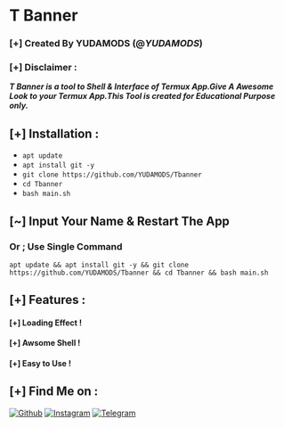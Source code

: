 # T Banner
### [+] Created By YUDAMODS (@***YUDAMODS***)
### [+] Disclaimer :
***T Banner is a tool to Shell & Interface of Termux App.Give A Awesome Look to your Termux App.This Tool is created for Educational Purpose only.***

## [+] Installation :

* ```apt update```
* ```apt install git -y```
* ```git clone https://github.com/YUDAMODS/Tbanner```
* ```cd Tbanner```
* ```bash main.sh```
## [~] Input Your Name & Restart The App
### Or ; Use Single Command
```
apt update && apt install git -y && git clone https://github.com/YUDAMODS/Tbanner && cd Tbanner && bash main.sh
```

## [+] Features :
#### [+] Loading Effect !
#### [+] Awsome Shell !
#### [+] Easy to Use !

## [+] Find Me on :

[![Github](https://img.shields.io/badge/Github-YUDAMODS-green?style=for-the-badge&logo=github)](https://github.com/YUDAMODS)
[![Instagram](https://img.shields.io/badge/IG-%40YUDAMODS-red?style=for-the-badge&logo=instagram)](https://www.instagram.com/yudamods)
[![Telegram](https://img.shields.io/badge/Chat-Messenger-blue?style=for-the-badge&logo=messenger)](https://t.me/YUDAMODS)


